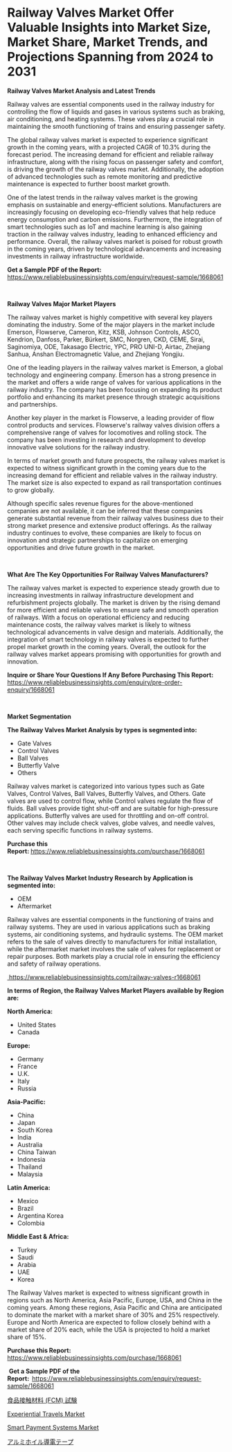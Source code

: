 <p><h1>Railway Valves Market Offer Valuable Insights into Market Size, Market Share, Market Trends, and Projections Spanning from 2024 to 2031</h1></p><p><strong>Railway Valves Market Analysis and Latest Trends</strong></p>
<p><p>Railway valves are essential components used in the railway industry for controlling the flow of liquids and gases in various systems such as braking, air conditioning, and heating systems. These valves play a crucial role in maintaining the smooth functioning of trains and ensuring passenger safety.</p><p>The global railway valves market is expected to experience significant growth in the coming years, with a projected CAGR of 10.3% during the forecast period. The increasing demand for efficient and reliable railway infrastructure, along with the rising focus on passenger safety and comfort, is driving the growth of the railway valves market. Additionally, the adoption of advanced technologies such as remote monitoring and predictive maintenance is expected to further boost market growth.</p><p>One of the latest trends in the railway valves market is the growing emphasis on sustainable and energy-efficient solutions. Manufacturers are increasingly focusing on developing eco-friendly valves that help reduce energy consumption and carbon emissions. Furthermore, the integration of smart technologies such as IoT and machine learning is also gaining traction in the railway valves industry, leading to enhanced efficiency and performance. Overall, the railway valves market is poised for robust growth in the coming years, driven by technological advancements and increasing investments in railway infrastructure worldwide.</p></p>
<p><strong>Get a Sample PDF of the Report:&nbsp;</strong> <a href="https://www.reliablebusinessinsights.com/enquiry/request-sample/1668061">https://www.reliablebusinessinsights.com/enquiry/request-sample/1668061</a></p>
<p>&nbsp;</p>
<p><strong>Railway Valves Major Market Players</strong></p>
<p><p>The railway valves market is highly competitive with several key players dominating the industry. Some of the major players in the market include Emerson, Flowserve, Cameron, Kitz, KSB, Johnson Controls, ASCO, Kendrion, Danfoss, Parker, Bürkert, SMC, Norgren, CKD, CEME, Sirai, Saginomiya, ODE, Takasago Electric, YPC, PRO UNI-D, Airtac, Zhejiang Sanhua, Anshan Electromagnetic Value, and Zhejiang Yongjiu.</p><p>One of the leading players in the railway valves market is Emerson, a global technology and engineering company. Emerson has a strong presence in the market and offers a wide range of valves for various applications in the railway industry. The company has been focusing on expanding its product portfolio and enhancing its market presence through strategic acquisitions and partnerships.</p><p>Another key player in the market is Flowserve, a leading provider of flow control products and services. Flowserve's railway valves division offers a comprehensive range of valves for locomotives and rolling stock. The company has been investing in research and development to develop innovative valve solutions for the railway industry.</p><p>In terms of market growth and future prospects, the railway valves market is expected to witness significant growth in the coming years due to the increasing demand for efficient and reliable valves in the railway industry. The market size is also expected to expand as rail transportation continues to grow globally.</p><p>Although specific sales revenue figures for the above-mentioned companies are not available, it can be inferred that these companies generate substantial revenue from their railway valves business due to their strong market presence and extensive product offerings. As the railway industry continues to evolve, these companies are likely to focus on innovation and strategic partnerships to capitalize on emerging opportunities and drive future growth in the market.</p></p>
<p>&nbsp;</p>
<p><strong>What Are The Key Opportunities For Railway Valves Manufacturers?</strong></p>
<p><p>The railway valves market is expected to experience steady growth due to increasing investments in railway infrastructure development and refurbishment projects globally. The market is driven by the rising demand for more efficient and reliable valves to ensure safe and smooth operation of railways. With a focus on operational efficiency and reducing maintenance costs, the railway valves market is likely to witness technological advancements in valve design and materials. Additionally, the integration of smart technology in railway valves is expected to further propel market growth in the coming years. Overall, the outlook for the railway valves market appears promising with opportunities for growth and innovation.</p></p>
<p><strong>Inquire or Share Your Questions If Any Before Purchasing This Report:</strong> <a href="https://www.reliablebusinessinsights.com/enquiry/pre-order-enquiry/1668061">https://www.reliablebusinessinsights.com/enquiry/pre-order-enquiry/1668061</a></p>
<p>&nbsp;</p>
<p><strong>Market Segmentation</strong></p>
<p><strong>The Railway Valves Market Analysis by types is segmented into:</strong></p>
<p><ul><li>Gate Valves</li><li>Control Valves</li><li>Ball Valves</li><li>Butterfly Valve</li><li>Others</li></ul></p>
<p><p>Railway valves market is categorized into various types such as Gate Valves, Control Valves, Ball Valves, Butterfly Valves, and Others. Gate valves are used to control flow, while Control valves regulate the flow of fluids. Ball valves provide tight shut-off and are suitable for high-pressure applications. Butterfly valves are used for throttling and on-off control. Other valves may include check valves, globe valves, and needle valves, each serving specific functions in railway systems.</p></p>
<p><strong>Purchase this Report:&nbsp;</strong><a href="https://www.reliablebusinessinsights.com/purchase/1668061">https://www.reliablebusinessinsights.com/purchase/1668061</a></p>
<p>&nbsp;</p>
<p><strong>The Railway Valves Market Industry Research by Application is segmented into:</strong></p>
<p><ul><li>OEM</li><li>Aftermarket</li></ul></p>
<p><p>Railway valves are essential components in the functioning of trains and railway systems. They are used in various applications such as braking systems, air conditioning systems, and hydraulic systems. The OEM market refers to the sale of valves directly to manufacturers for initial installation, while the aftermarket market involves the sale of valves for replacement or repair purposes. Both markets play a crucial role in ensuring the efficiency and safety of railway operations.</p></p>
<p><a href="https://www.reliablebusinessinsights.com/railway-valves-r1668061">&nbsp;https://www.reliablebusinessinsights.com/railway-valves-r1668061</a></p>
<p><strong>In terms of Region, the Railway Valves Market Players available by Region are:</strong></p>
<p>
    <p> <strong> North America: </strong>
        <ul>
            <li>United States</li>
            <li>Canada</li>
        </ul>
        </p> 
    <p> <strong> Europe: </strong>
        <ul>
            <li>Germany</li>
            <li>France</li>
            <li>U.K.</li>
            <li>Italy</li>
            <li>Russia</li>
        </ul>
        </p> 
    <p> <strong> Asia-Pacific: </strong>
        <ul>
            <li>China</li>
            <li>Japan</li>
            <li>South Korea</li>
            <li>India</li>
            <li>Australia</li>
            <li>China Taiwan</li>
            <li>Indonesia</li>
            <li>Thailand</li>
            <li>Malaysia</li>
        </ul>
        </p> 
    <p> <strong> Latin America: </strong>
        <ul>
            <li>Mexico</li>
            <li>Brazil</li>
            <li>Argentina Korea</li>
            <li>Colombia</li>
        </ul>
        </p> 
    <p> <strong> Middle East & Africa: </strong>
        <ul>
            <li>Turkey</li>
            <li>Saudi</li>
            <li>Arabia</li>
            <li>UAE</li>
            <li>Korea</li>
        </ul>
    </p>
    </p>
<p><p>The Railway Valves market is expected to witness significant growth in regions such as North America, Asia Pacific, Europe, USA, and China in the coming years. Among these regions, Asia Pacific and China are anticipated to dominate the market with a market share of 30% and 25% respectively. Europe and North America are expected to follow closely behind with a market share of 20% each, while the USA is projected to hold a market share of 15%.</p></p>
<p><strong>Purchase this Report: </strong><a href="https://www.reliablebusinessinsights.com/purchase/1668061">https://www.reliablebusinessinsights.com/purchase/1668061</a></p>
<p>&nbsp;<strong>Get a Sample PDF of the Report:&nbsp;&nbsp;</strong><a href="https://www.reliablebusinessinsights.com/enquiry/request-sample/1668061">https://www.reliablebusinessinsights.com/enquiry/request-sample/1668061</a></p>
<p><strong></strong></p>
<p><p><a href="https://github.com/LuzHills1972/Market-Research-Report-List-1/blob/main/9753955176691.md">食品接触材料 (FCM) 試験</a></p><p><a href="https://github.com/okotobwrhuteie/Market-Research-Report-List-3/blob/main/experiential-travels-market.md">Experiential Travels Market</a></p><p><a href="https://github.com/myacatherineblakecaczo9vcsw/Market-Research-Report-List-3/blob/main/smart-payment-systems-market.md">Smart Payment Systems Market</a></p><p><a href="https://github.com/kegley4963/Market-Research-Report-List-2/blob/main/5712364176690.md">アルミホイル導電テープ</a></p></p>